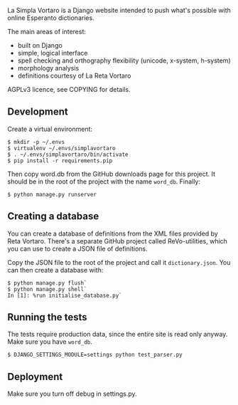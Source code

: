 La Simpla Vortaro is a Django website intended to push what's possible
with online Esperanto dictionaries.

The main areas of interest:

* built on Django
* simple, logical interface
* spell checking and orthography flexibility (unicode, x-system, h-system)
* morphology analysis
* definitions courtesy of La Reta Vortaro

AGPLv3 licence, see COPYING for details.

Development
-----------

Create a virtual environment:

    $ mkdir -p ~/.envs
    $ virtualenv ~/.envs/simplavortaro
    $ . ~/.envs/simplavortaro/bin/activate
    $ pip install -r requirements.pip
    
Then copy word.db from the GitHub downloads page for this project. It
should be in the root of the project with the name `word_db`. Finally:

    $ python manage.py runserver

Creating a database
-------------------

You can create a database of definitions from the XML files provided
by Reta Vortaro. There's a separate GitHub project called
ReVo-utilities, which you can use to create a JSON file of
definitions.

Copy the JSON file to the root of the project and call it
`dictionary.json`. You can then create a database with:

    $ python manage.py flush`
    $ python manage.py shell`
    In [1]: %run initialise_database.py`
    
    
Running the tests
-----------------

The tests require production data, since the entire site is read only
anyway. Make sure you have `word_db`.

    $ DJANGO_SETTINGS_MODULE=settings python test_parser.py

Deployment
----------

Make sure you turn off debug in settings.py.
